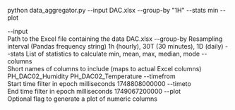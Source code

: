 python data_aggregator.py --input DAC.xlsx --group-by "1H" --stats min --plot


--input	  
    Path to the Excel file containing the data	DAC.xlsx
--group-by
	Resampling interval (Pandas frequency string)	1h (hourly), 30T (30 minutes), 1D (daily)
--stats	
    List of statistics to calculate	min, mean, max, median, mode
--columns	
    Short names of columns to include (maps to actual Excel columns)	PH_DAC02_Humidity PH_DAC02_Temperature
--timefrom	
    Start time filter in epoch milliseconds	1748808000000
--timeto	
    End time filter in epoch milliseconds	1749067200000
--plot	
    Optional flag to generate a plot of numeric columns